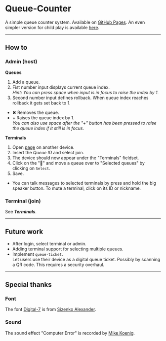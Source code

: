 # Queue-Counter
A simple queue counter system. Available on [GitHub Pages](https://chrisacrobat.github.io/Queue-Counter/). An even simpler version for child play is available [here](https://chrisacrobat.github.io/Queue-Counter/original.html).
- - -
## How to
### Admin (host)
**Queues**
1. Add a queue.
2. Fist number input displays current queue index.<br>_Hint: You can press space when input is in focus to raise the index by 1._
3. Second number input defines rollback. When queue index reaches rollback it gets set back to 1.
* ✖ Removes the queue.
* \+ Raises the queue index by 1.<br>_You can also use space after the "+" button has been pressed to raise the queue index if it still is in focus._

**Terminals**
1. Open [page](https://chrisacrobat.github.io/Queue-Counter/) on another device.
2. Insert the _Queue ID_ and select join.
3. The device should now appear under the "Terminals" fieldset.
4. Click on the "🔧" and move a queue over to "Selected queues" by clicking on `Select`.
5. Save.
* You can talk messages to selected terminals by press and hold the big speaker button. To mute a terminal, click on its ID or nickname.
### Terminal (join)
See _**Terminals**_.
- - -
## Future work
- After login, select terminal or admin.
- Adding terminal support for selecting multiple queues.
- Implement `queue-ticket`.<br>Let users use their device as a digital queue ticket. Possibly by scanning a QR code. This requires a security overhaul.
- - -
## Special thanks
### Font
The font [Digital-7](https://www.1001fonts.com/digital-7-font.html) is from [Sizenko Alexander](https://github.com/ChrisAcrobat/Queue-Counter/blob/master/digital-7/readme.txt#L70).
### Sound
The sound effect "Computer Error" is recorded by [Mike Koenig](http://soundbible.com/1127-Computer-Error.html).
